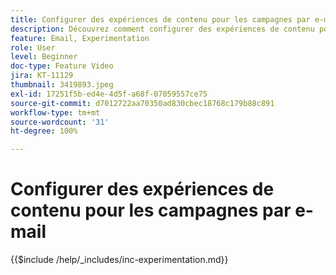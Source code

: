 ```yaml
---
title: Configurer des expériences de contenu pour les campagnes par e-mail
description: Découvrez comment configurer des expériences de contenu pour un test AB et explorer le contenu d’e-mail qui répond le mieux aux objectifs de votre entreprise.
feature: Email, Experimentation
role: User
level: Beginner
doc-type: Feature Video
jira: KT-11129
thumbnail: 3419893.jpeg
exl-id: 17251f5b-ed4e-4d5f-a68f-07059557ce75
source-git-commit: d7012722aa70350ad830cbec18768c179b88c891
workflow-type: tm+mt
source-wordcount: '31'
ht-degree: 100%

---
```


# Configurer des expériences de contenu pour les campagnes par e-mail

{{$include /help/_includes/inc-experimentation.md}}
